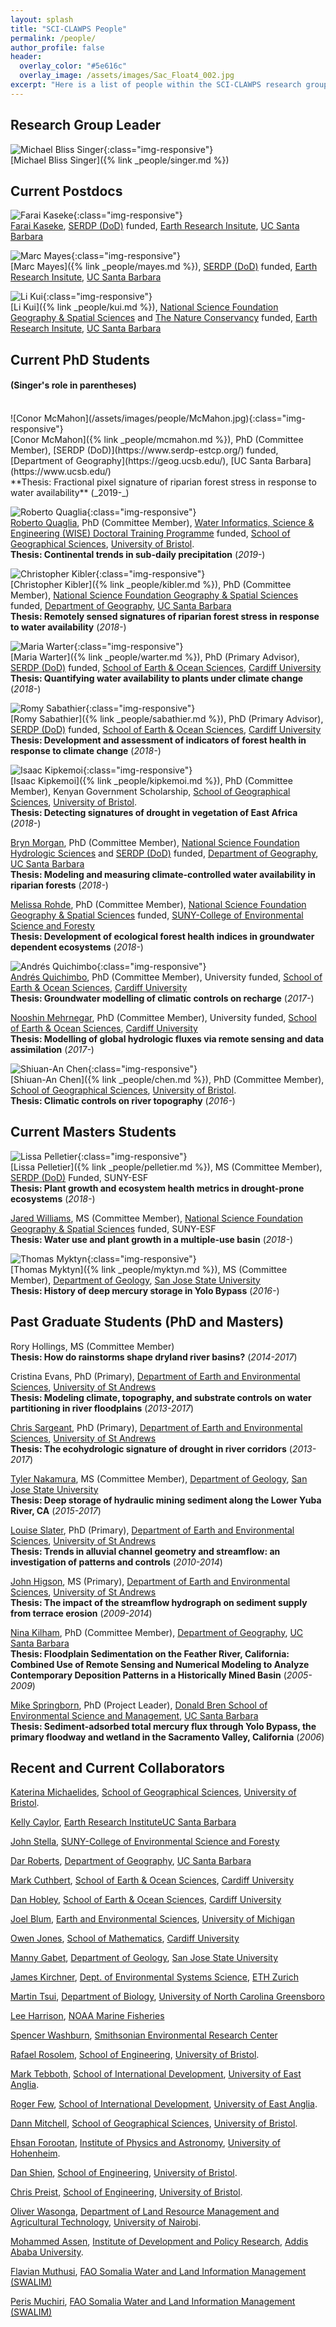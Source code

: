 ```yaml
---
layout: splash
title: "SCI-CLAWPS People"
permalink: /people/
author_profile: false
header:
  overlay_color: "#5e616c"
  overlay_image: /assets/images/Sac_Float4_002.jpg
excerpt: "Here is a list of people within the SCI-CLAWPS research group."
---
```


## Research Group Leader

![Michael Bliss Singer](/assets/images/people/Singer.jpg){:class="img-responsive"}<br>
[Michael Bliss Singer]({% link _people/singer.md %})

## Current Postdocs

![Farai Kaseke](/assets/images/people/Kaseke.png){:class="img-responsive"}<br>
[Farai Kaseke](https://www.eri.ucsb.edu/people/kudzai-farai-kaseke), [SERDP (DoD)](https://www.serdp-estcp.org/) funded, [Earth Research Insitute](https://eri.ucsb.edu/), [UC Santa Barbara](https://www.ucsb.edu/)<br>

![Marc Mayes](/assets/images/people/Mayes.jpg){:class="img-responsive"}<br>
[Marc Mayes]({% link _people/mayes.md %}), [SERDP (DoD)](https://www.serdp-estcp.org/) funded, [Earth Research Insitute](https://eri.ucsb.edu/), [UC Santa Barbara](https://www.ucsb.edu/)<br>

![Li Kui](/assets/images/people/Kui.jpg){:class="img-responsive"}<br>
[Li Kui]({% link _people/kui.md %}), [National Science Foundation Geography & Spatial Sciences](https://www.nsf.gov/funding/pgm_summ.jsp?pims_id=505034) and [The Nature Conservancy](https://www.tnc.org) funded, [Earth Research Insitute](https://eri.ucsb.edu/), [UC Santa Barbara](https://www.ucsb.edu/)<br>

## Current PhD Students 
#### (Singer's role in parentheses)

<br>
![Conor McMahon](/assets/images/people/McMahon.jpg){:class="img-responsive"}
<br>[Conor McMahon]({% link _people/mcmahon.md %}), PhD (Committee Member), [SERDP (DoD)](https://www.serdp-estcp.org/) funded, [Department of Geography](https://geog.ucsb.edu/), [UC Santa Barbara](https://www.ucsb.edu/)<br>
**Thesis: Fractional pixel signature of riparian forest stress in response to water availability** (_2019-_)

![Roberto Quaglia](/assets/images/people/Quaglia.jpg){:class="img-responsive"}<br>
[Roberto Quaglia](http://wisecdt.org.uk/wise_people/roberto-quaglia/), PhD (Committee Member), [Water Informatics, Science & Engineering (WISE) Doctoral
Training Programme](http://wisecdt.org.uk/) funded, [School of Geographical Sciences](http://www.bristol.ac.uk/geography/), [University of Bristol](http://www.bristol.ac.uk).<br> 
**Thesis: Continental trends in sub-daily precipitation** (_2019-_)

![Christopher Kibler](/assets/images/people/Kibler.jpg){:class="img-responsive"}<br>
[Christopher Kibler]({% link _people/kibler.md %}), PhD (Committee Member), [National Science Foundation Geography & Spatial Sciences](https://www.nsf.gov/funding/pgm_summ.jsp?pims_id=505034) funded, [Department of Geography](https://geog.ucsb.edu/), [UC Santa Barbara](https://www.ucsb.edu/)<br>
**Thesis: Remotely sensed signatures of riparian forest stress in response to water availability** (_2018-_)

![Maria Warter](/assets/images/people/Warter.jpg){:class="img-responsive"}<br>
[Maria Warter]({% link _people/warter.md %}), PhD (Primary Advisor), [SERDP (DoD)](https://www.serdp-estcp.org/) funded, [School of Earth & Ocean Sciences](https://www.cardiff.ac.uk/earth-ocean-sciences), [Cardiff University](https://www.cardiff.ac.uk)<br>
**Thesis: Quantifying water availability to plants under climate change** (_2018-_)

![Romy Sabathier](/assets/images/people/Sabathier.jpg){:class="img-responsive"}<br>
[Romy Sabathier]({% link _people/sabathier.md %}), PhD (Primary Advisor), [SERDP (DoD)](https://www.serdp-estcp.org/) funded, [School of Earth & Ocean Sciences](https://www.cardiff.ac.uk/earth-ocean-sciences), [Cardiff University](https://www.cardiff.ac.uk)<br>
**Thesis: Development and assessment of indicators of forest health in response to climate change** (_2018-_)

![Isaac Kipkemoi](/assets/images/people/Kipkemoi.jpg){:class="img-responsive"}<br>
[Isaac Kipkemoi]({% link _people/kipkemoi.md %}), PhD (Committee Member), Kenyan Government Scholarship, [School of Geographical Sciences](http://www.bristol.ac.uk/geography/), [University of Bristol](http://www.bristol.ac.uk).<br>
**Thesis: Detecting signatures of drought in vegetation of East Africa** (_2018-_)

[Bryn Morgan](morgan.md), PhD (Committee Member), [National Science Foundation Hydrologic Sciences](https://www.nsf.gov/funding/pgm_summ.jsp?pims_id=13684) and [SERDP (DoD)](https://www.serdp-estcp.org/) funded, [Department of Geography](https://geog.ucsb.edu/), [UC Santa Barbara](https://www.ucsb.edu/)<br>
**Thesis: Modeling and measuring climate-controlled water availability in riparian forests** (_2018-_)

[Melissa Rohde](rohde.md), PhD (Committee Member), [National Science Foundation Geography & Spatial Sciences](https://www.nsf.gov/funding/pgm_summ.jsp?pims_id=505034) funded, [SUNY-College of Environmental Science and Foresty](https://www.esf.edu/) <br>
**Thesis: Development of ecological forest health indices in groundwater dependent ecosystems** (_2018-_)

![Andrés Quichimbo](/assets/images/people/Quichimbo2.jpg){:class="img-responsive"}<br>
[Andrés Quichimbo](quichimbo.md), PhD (Committee Member), University funded, [School of Earth & Ocean Sciences](https://www.cardiff.ac.uk/earth-ocean-sciences), [Cardiff University](https://www.cardiff.ac.uk)<br>
**Thesis: Groundwater modelling of climatic controls on recharge** (_2017-_)

[Nooshin Mehrnegar](Mehrnegar.md), PhD (Committee Member), University funded, [School of Earth & Ocean Sciences](https://www.cardiff.ac.uk/earth-ocean-sciences), [Cardiff University](https://www.cardiff.ac.uk)<br>
**Thesis: Modelling of global hydrologic fluxes via remote sensing and data assimilation** (_2017-_)

![Shiuan-An Chen](/assets/images/people/Chen.jpg){:class="img-responsive"}<br>
[Shiuan-An Chen]({% link _people/chen.md %}), PhD (Committee Member), [School of Geographical Sciences](http://www.bristol.ac.uk/geography/), [University of Bristol](http://www.bristol.ac.uk).<br>
**Thesis: Climatic controls on river topography** (_2016-_)

   
## Current Masters Students

![Lissa Pelletier](/assets/images/people/Pelletier2.jpg){:class="img-responsive"}<br>
[Lissa Pelletier]({% link _people/pelletier.md %}), MS (Committee Member), [SERDP (DoD)](https://www.serdp-estcp.org/) Funded, SUNY-ESF <br>
**Thesis: Plant growth and ecosystem health metrics in drought-prone ecosystems** (_2018-_)

[Jared Williams](williams.md), MS (Committee Member), [National Science Foundation Geography & Spatial Sciences](https://www.nsf.gov/funding/pgm_summ.jsp?pims_id=505034) funded, SUNY-ESF <br>
**Thesis: Water use and plant growth in a multiple-use basin** (_2018-_)

![Thomas Myktyn](/assets/images/people/Myktyn.jpg){:class="img-responsive"}<br>
[Thomas Myktyn]({% link _people/myktyn.md %}), MS (Committee Member), [Department of Geology](http://www.sjsu.edu/geology/), [San Jose State University](http://www.sjsu.edu/)<br> 
**Thesis: History of deep mercury storage in Yolo Bypass** (_2016-_)
   
## Past Graduate Students (PhD and Masters)

Rory Hollings, MS (Committee Member) <br>
**Thesis: How do rainstorms shape dryland river basins?** (_2014-2017_)

Cristina Evans, PhD (Primary), [Department of Earth and Environmental Sciences](https://www.st-andrews.ac.uk/earth-sciences/), [University of St Andrews](http://www.st-andrews.ac.uk)<br>
**Thesis: Modeling climate, topography, and substrate controls on water partitioning in river floodplains** (_2013-2017_)

[Chris Sargeant](https://www.wsl.ch/en/employees/sargeant.html), PhD (Primary), [Department of Earth and Environmental Sciences](https://www.st-andrews.ac.uk/earth-sciences/), [University of St Andrews](http://www.st-andrews.ac.uk)<br>
**Thesis: The ecohydrologic signature of drought in river corridors** (_2013-2017_)

[Tyler Nakamura](https://www.linkedin.com/in/tyler-nakamura-11a11254), MS (Committee Member), [Department of Geology](http://www.sjsu.edu/geology/), [San Jose State University](http://www.sjsu.edu/)<br> 
**Thesis: Deep storage of hydraulic mining sediment along the Lower Yuba River, CA** (_2015-2017_)

[Louise Slater](https://www.geog.ox.ac.uk/staff/lslater.html), PhD (Primary), [Department of Earth and Environmental Sciences](https://www.st-andrews.ac.uk/earth-sciences/), [University of St Andrews](http://www.st-andrews.ac.uk)<br>
**Thesis: Trends in alluvial channel geometry and streamflow: an investigation of patterns and controls** (_2010-2014_)

[John Higson](https://www.edinburghrowing.co.uk/coaches), MS (Primary), [Department of Earth and Environmental Sciences](https://www.st-andrews.ac.uk/earth-sciences/), [University of St Andrews](http://www.st-andrews.ac.uk)<br>
**Thesis: The impact of the streamflow hydrograph on sediment supply from terrace erosion** (_2009-2014_)

[Nina Kilham](https://scholar.google.com/citations?user=0TJJwysAAAAJ&hl=en), PhD (Committee Member), [Department of Geography](https://geog.ucsb.edu/), [UC Santa Barbara](https://www.ucsb.edu/)<br>
**Thesis: Floodplain Sedimentation on the Feather River, California: Combined Use of Remote Sensing and Numerical Modeling to Analyze Contemporary Deposition Patterns in a Historically Mined Basin** (_2005-2009_)

[Mike Springborn](https://springborn.faculty.ucdavis.edu/), PhD (Project Leader), [Donald Bren School of Environmental Science and Management](https://bren.ucsb.edu/), [UC Santa Barbara](https://www.ucsb.edu/)<br>
**Thesis: Sediment-adsorbed total mercury flux through Yolo Bypass, the primary floodway and wetland in the Sacramento Valley, California** (_2006_)


## Recent and Current Collaborators

[Katerina Michaelides](http://www.bristol.ac.uk/geography/people/katerina-michaelides/overview.html), [School of Geographical Sciences](http://www.bristol.ac.uk/geography/), [University of Bristol](http://www.bristol.ac.uk).<br> 

[Kelly Caylor](http://caylor.eri.ucsb.edu/people/caylor/), [Earth Research Institute](https://www.eri.ucsb.edu)[UC Santa Barbara](https://www.ucsb.edu/)<br> 

[John Stella](https://www.esf.edu/faculty/stella/), [SUNY-College of Environmental Science and Foresty](https://www.esf.edu/)<br> 

[Dar Roberts](https://sites.google.com/site/ucsbviperlab/), [Department of Geography](https://geog.ucsb.edu/), [UC Santa Barbara](https://www.ucsb.edu/)<br> 

[Mark Cuthbert](https://www.cardiff.ac.uk/people/view/617129-cuthbert-mark), [School of Earth & Ocean Sciences](https://www.cardiff.ac.uk/earth-ocean-sciences), [Cardiff University](https://www.cardiff.ac.uk)<br>

[Dan Hobley](https://www.cardiff.ac.uk/people/view/481890-), [School of Earth & Ocean Sciences](https://www.cardiff.ac.uk/earth-ocean-sciences), [Cardiff University](https://www.cardiff.ac.uk)<br>

[Joel Blum](https://lsa.umich.edu/earth/people/faculty/jdblum.html), [Earth and Environmental Sciences](https://lsa.umich.edu/earth), [University of Michigan](https://www.umich.edu)<br>

[Owen Jones](https://www.cardiff.ac.uk/people/view/556930-jones-owen), [School of Mathematics](https://www.cardiff.ac.uk/mathematics), [Cardiff University](https://www.cardiff.ac.uk)<br>

[Manny Gabet](http://www.sjsu.edu/geology/people/faculty/gabet/index.html), [Department of Geology](http://www.sjsu.edu/geology/), [San Jose State University](http://www.sjsu.edu/)<br>

[James Kirchner](https://usys.ethz.ch/en/people/profile.james-kirchner.html), [Dept. of Environmental Systems Science](http://www.usys.ethz.ch/), [ETH Zurich](https://ethz.ch/en.html)<br>

[Martin Tsui](https://biology.uncg.edu/people/martin-tsz-ki-tsui/), [Department of Biology](https://biology.uncg.edu/), [University of North Carolina Greensboro](https://uncg.edu/)<br>

[Lee Harrison](http://scholar.google.com/citations?user=nXkb7n0AAAAJ&hl=en), [NOAA Marine Fisheries](https://swfsc.noaa.gov/)<br>

[Spencer Washburn](https://scholar.google.com/citations?user=x48vvL8AAAAJ&hl=en), [Smithsonian Environmental Research Center](https://serc.si.edu/)<br>

[Rafael Rosolem](http://www.bristol.ac.uk/engineering/people/rafael-rosolem/overview.html), [School of Engineering](http://www.bristol.ac.uk/engineering/), [University of Bristol](http://www.bristol.ac.uk).<br>

[Mark Tebboth](https://people.uea.ac.uk/m_tebboth), [School of International Development](https://www.uea.ac.uk/international-development), [University of East Anglia](http://www.uea.ac.uk).<br>

[Roger Few](https://people.uea.ac.uk/r_few), [School of International Development](https://www.uea.ac.uk/international-development), [University of East Anglia](http://www.uea.ac.uk).<br>

[Dann Mitchell](http://www.bristol.ac.uk/geography/people/dann-m-mitchell/overview.html), [School of Geographical Sciences](http://www.bristol.ac.uk/geography/), [University of Bristol](http://www.bristol.ac.uk).<br> 

[Ehsan Forootan](https://www.uni-hohenheim.de/en/organization/person/dr-ing-ehsan-forootan), [Institute of Physics and Astronomy](https://www.uni-hohenheim.de/en/organization/institution/institut-fuer-physik-und-meteorologie), [University of Hohenheim](https://www.uni-hohenheim.de).<br> 

[Dan Shien](http://www.bristol.ac.uk/engineering/people/daniel-schien/), [School of Engineering](http://www.bristol.ac.uk/engineering/), [University of Bristol](http://www.bristol.ac.uk).<br> 

[Chris Preist](http://www.bris.ac.uk/engineering/people/chris-w-preist/index.html), [School of Engineering](http://www.bristol.ac.uk/engineering/), [University of Bristol](http://www.bristol.ac.uk).<br> 

[Oliver Wasonga](http://www.oliverwasonga.info), [Department of Land Resource Management and Agricultural Technology](https://larmat.uonbi.ac.ke/), [University of Nairobi](https://www.uonbi.ac.ke/).<br> 

[Mohammed Assen](http://www.aau.edu.et/idpr/mohammed-assen/), [Institute of Development and Policy Research](http://www.aau.edu.et/idpr), [Addis Ababa University](http://www.aau.edu.et/).<br> 

[Flavian Muthusi](https://www.researchgate.net/profile/Flavian_Muthusi), [FAO Somalia Water and Land Information Management (SWALIM)](http://www.faoswalim.org/)<br> 

[Peris Muchiri](https://ke.linkedin.com/in/peris-muchiri-592426170), [FAO Somalia Water and Land Information Management (SWALIM)](http://www.faoswalim.org/)<br> 



